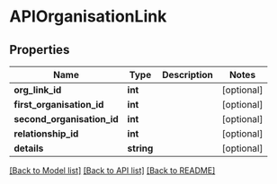 # APIOrganisationLink

## Properties
Name | Type | Description | Notes
------------ | ------------- | ------------- | -------------
**org_link_id** | **int** |  | [optional] 
**first_organisation_id** | **int** |  | [optional] 
**second_organisation_id** | **int** |  | [optional] 
**relationship_id** | **int** |  | [optional] 
**details** | **string** |  | [optional] 

[[Back to Model list]](../README.md#documentation-for-models) [[Back to API list]](../README.md#documentation-for-api-endpoints) [[Back to README]](../README.md)


